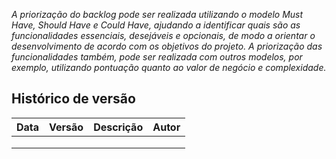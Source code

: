 
*A priorização do backlog pode ser realizada utilizando o modelo Must Have, Should Have e Could Have, ajudando a identificar quais são as funcionalidades essenciais, desejáveis e opcionais, de modo a orientar o desenvolvimento de acordo com os objetivos do projeto. A priorização das funcionalidades também, pode ser  realizada  com  outros  modelos,  por  exemplo,  utilizando  pontuação  quanto  ao  valor  de  negócio  e complexidade.* 

## Histórico de versão 
|**Data**|**Versão** |**Descrição** |**Autor**|
| :- | :- | :- | :- |
|||||
|||||
|||||